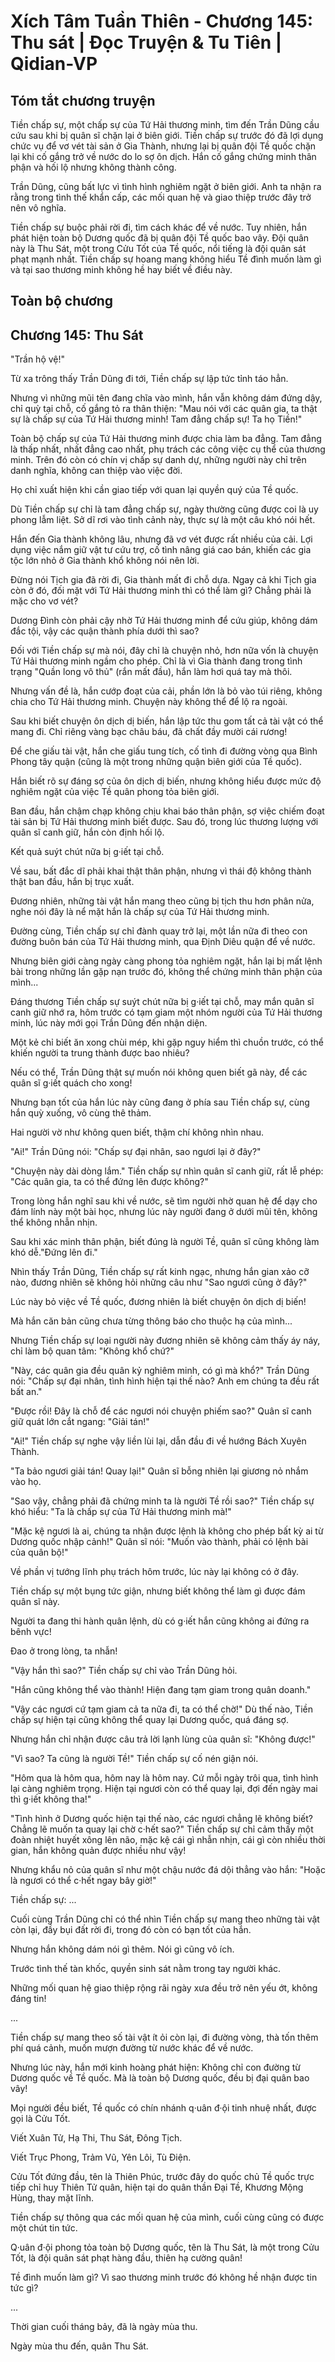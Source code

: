 # Xích Tâm Tuần Thiên - Chương 145: Thu sát | Đọc Truyện & Tu Tiên | Qidian-VP



## Tóm tắt chương truyện

Tiền chấp sự, một chấp sự của Tứ Hải thương minh, tìm đến Trần Dũng cầu cứu sau khi bị quân sĩ chặn lại ở biên giới. Tiền chấp sự trước đó đã lợi dụng chức vụ để vơ vét tài sản ở Gia Thành, nhưng lại bị quân đội Tề quốc chặn lại khi cố gắng trở về nước do lo sợ ôn dịch. Hắn cố gắng chứng minh thân phận và hối lộ nhưng không thành công.

Trần Dũng, cũng bất lực vì tình hình nghiêm ngặt ở biên giới. Anh ta nhận ra rằng trong tình thế khẩn cấp, các mối quan hệ và giao thiệp trước đây trở nên vô nghĩa.

Tiền chấp sự buộc phải rời đi, tìm cách khác để về nước. Tuy nhiên, hắn phát hiện toàn bộ Dương quốc đã bị quân đội Tề quốc bao vây. Đội quân này là Thu Sát, một trong Cửu Tốt của Tề quốc, nổi tiếng là đội quân sát phạt mạnh nhất. Tiền chấp sự hoang mang không hiểu Tề đình muốn làm gì và tại sao thương minh không hề hay biết về điều này.


## Toàn bộ chương

## Chương 145: Thu Sát

"Trần hộ vệ!"

Từ xa trông thấy Trần Dũng đi tới, Tiền chấp sự lập tức tỉnh táo hẳn.

Nhưng vì những mũi tên đang chĩa vào mình, hắn vẫn không dám đứng dậy, chỉ quỳ tại chỗ, cố gắng tỏ ra thân thiện: "Mau nói với các quân gia, ta thật sự là chấp sự của Tứ Hải thương minh! Tam đẳng chấp sự! Ta họ Tiền!"

Toàn bộ chấp sự của Tứ Hải thương minh được chia làm ba đẳng. Tam đẳng là thấp nhất, nhất đẳng cao nhất, phụ trách các công việc cụ thể của thương minh. Trên đó còn có chín vị chấp sự danh dự, những người này chỉ trên danh nghĩa, không can thiệp vào việc đời.

Họ chỉ xuất hiện khi cần giao tiếp với quan lại quyền quý của Tề quốc.

Dù Tiền chấp sự chỉ là tam đẳng chấp sự, ngày thường cũng được coi là uy phong lẫm liệt. Sở dĩ rơi vào tình cảnh này, thực sự là một câu khó nói hết.

Hắn đến Gia thành không lâu, nhưng đã vơ vét được rất nhiều của cải. Lợi dụng việc nắm giữ vật tư cứu trợ, cố tình nâng giá cao bán, khiến các gia tộc lớn nhỏ ở Gia thành khổ không nói nên lời.

Đừng nói Tịch gia đã rời đi, Gia thành mất đi chỗ dựa. Ngay cả khi Tịch gia còn ở đó, đối mặt với Tứ Hải thương minh thì có thể làm gì? Chẳng phải là mặc cho vơ vét?

Dương Đình còn phải cậy nhờ Tứ Hải thương minh để cứu giúp, không dám đắc tội, vậy các quận thành phía dưới thì sao?

Đối với Tiền chấp sự mà nói, đây chỉ là chuyện nhỏ, hơn nữa vốn là chuyện Tứ Hải thương minh ngầm cho phép. Chỉ là vì Gia thành đang trong tình trạng "Quần long vô thủ" (rắn mất đầu), hắn làm hơi quá tay mà thôi.

Nhưng vấn đề là, hắn cướp đoạt của cải, phần lớn là bỏ vào túi riêng, không chia cho Tứ Hải thương minh. Chuyện này không thể để lộ ra ngoài.

Sau khi biết chuyện ôn dịch dị biến, hắn lập tức thu gom tất cả tài vật có thể mang đi. Chỉ riêng vàng bạc châu báu, đã chất đầy mười cái rương!

Để che giấu tài vật, hắn che giấu tung tích, cố tình đi đường vòng qua Bình Phong tây quận (cũng là một trong những quận biên giới của Tề quốc).

Hắn biết rõ sự đáng sợ của ôn dịch dị biến, nhưng không hiểu được mức độ nghiêm ngặt của việc Tề quân phong tỏa biên giới.

Ban đầu, hắn chậm chạp không chịu khai báo thân phận, sợ việc chiếm đoạt tài sản bị Tứ Hải thương minh biết được. Sau đó, trong lúc thương lượng với quân sĩ canh giữ, hắn còn định hối lộ.

Kết quả suýt chút nữa bị g·iết tại chỗ.

Về sau, bất đắc dĩ phải khai thật thân phận, nhưng vì thái độ không thành thật ban đầu, hắn bị trục xuất.

Đương nhiên, những tài vật hắn mang theo cũng bị tịch thu hơn phân nửa, nghe nói đây là nể mặt hắn là chấp sự của Tứ Hải thương minh.

Đường cùng, Tiền chấp sự chỉ đành quay trở lại, một lần nữa đi theo con đường buôn bán của Tứ Hải thương minh, qua Định Diêu quận để về nước.

Nhưng biên giới càng ngày càng phong tỏa nghiêm ngặt, hắn lại bị mất lệnh bài trong những lần gặp nạn trước đó, không thể chứng minh thân phận của mình...

Đáng thương Tiền chấp sự suýt chút nữa bị g·iết tại chỗ, may mắn quân sĩ canh giữ nhớ ra, hôm trước có tạm giam một nhóm người của Tứ Hải thương minh, lúc này mới gọi Trần Dũng đến nhận diện.

Một kẻ chỉ biết ăn xong chùi mép, khi gặp nguy hiểm thì chuồn trước, có thể khiến người ta trung thành được bao nhiêu?

Nếu có thể, Trần Dũng thật sự muốn nói không quen biết gã này, để các quân sĩ g·iết quách cho xong!

Nhưng bạn tốt của hắn lúc này cũng đang ở phía sau Tiền chấp sự, cùng hắn quỳ xuống, vô cùng thê thảm.

Hai người vờ như không quen biết, thậm chí không nhìn nhau.

"Ai!" Trần Dũng nói: "Chấp sự đại nhân, sao ngươi lại ở đây?"

"Chuyện này dài dòng lắm." Tiền chấp sự nhìn quân sĩ canh giữ, rất lễ phép: "Các quân gia, ta có thể đứng lên được không?"

Trong lòng hắn nghĩ sau khi về nước, sẽ tìm người nhờ quan hệ để dạy cho đám lính này một bài học, nhưng lúc này người đang ở dưới mũi tên, không thể không nhẫn nhịn.

Sau khi xác minh thân phận, biết đúng là người Tề, quân sĩ cũng không làm khó dễ."Đứng lên đi."

Nhìn thấy Trần Dũng, Tiền chấp sự rất kinh ngạc, nhưng hắn gian xảo cỡ nào, đương nhiên sẽ không hỏi những câu như "Sao ngươi cũng ở đây?"

Lúc này bỏ việc về Tề quốc, đương nhiên là biết chuyện ôn dịch dị biến!

Mà hắn căn bản cũng chưa từng thông báo cho thuộc hạ của mình...

Nhưng Tiền chấp sự loại người này đương nhiên sẽ không cảm thấy áy náy, chỉ làm bộ quan tâm: "Không khổ chứ?"

"Này, các quân gia đều quân kỷ nghiêm minh, có gì mà khổ?" Trần Dũng nói: "Chấp sự đại nhân, tình hình hiện tại thế nào? Anh em chúng ta đều rất bất an."

"Được rồi! Đây là chỗ để các ngươi nói chuyện phiếm sao?" Quân sĩ canh giữ quát lớn cắt ngang: "Giải tán!"

"Ai!" Tiền chấp sự nghe vậy liền lùi lại, dẫn đầu đi về hướng Bách Xuyên Thành.

"Ta bảo ngươi giải tán! Quay lại!" Quân sĩ bỗng nhiên lại giương nỏ nhắm vào họ.

"Sao vậy, chẳng phải đã chứng minh ta là người Tề rồi sao?" Tiền chấp sự khó hiểu: "Ta là chấp sự của Tứ Hải thương minh mà!"

"Mặc kệ ngươi là ai, chúng ta nhận được lệnh là không cho phép bất kỳ ai từ Dương quốc nhập cảnh!" Quân sĩ nói: "Muốn vào thành, phải có lệnh bài của quân bộ!"

Về phần vị tướng lĩnh phụ trách hôm trước, lúc này lại không có ở đây.

Tiền chấp sự một bụng tức giận, nhưng biết không thể làm gì được đám quân sĩ này.

Người ta đang thi hành quân lệnh, dù có g·iết hắn cũng không ai đứng ra bênh vực!

Đao ở trong lòng, ta nhẫn!

"Vậy hắn thì sao?" Tiền chấp sự chỉ vào Trần Dũng hỏi.

"Hắn cũng không thể vào thành! Hiện đang tạm giam trong quân doanh."

"Vậy các ngươi cứ tạm giam cả ta nữa đi, ta có thể chờ!" Dù thế nào, Tiền chấp sự hiện tại cũng không thể quay lại Dương quốc, quá đáng sợ.

Nhưng hắn chỉ nhận được câu trả lời lạnh lùng của quân sĩ: "Không được!"

"Vì sao? Ta cũng là người Tề!" Tiền chấp sự cố nén giận nói.

"Hôm qua là hôm qua, hôm nay là hôm nay. Cứ mỗi ngày trôi qua, tình hình lại càng nghiêm trọng. Hiện tại ngươi còn có thể quay lại, đợi đến ngày mai thì g·iết không tha!"

"Tình hình ở Dương quốc hiện tại thế nào, các ngươi chẳng lẽ không biết? Chẳng lẽ muốn ta quay lại chờ c·hết sao?" Tiền chấp sự chỉ cảm thấy một đoàn nhiệt huyết xông lên não, mặc kệ cái gì nhẫn nhịn, cái gì còn nhiều thời gian, hắn không quản được nhiều như vậy!

Nhưng khẩu nỏ của quân sĩ như một chậu nước đá dội thẳng vào hắn: "Hoặc là ngươi có thể c·hết ngay bây giờ!"

Tiền chấp sự: ...

Cuối cùng Trần Dũng chỉ có thể nhìn Tiền chấp sự mang theo những tài vật còn lại, đầy bụi đất rời đi, trong đó còn có bạn tốt của hắn.

Nhưng hắn không dám nói gì thêm. Nói gì cũng vô ích.

Trước tình thế tàn khốc, quyền sinh sát nằm trong tay người khác.

Những mối quan hệ giao thiệp rộng rãi ngày xưa đều trở nên yếu ớt, không đáng tin!

...

Tiền chấp sự mang theo số tài vật ít ỏi còn lại, đi đường vòng, thà tốn thêm phí quá cảnh, muốn mượn đường từ nước khác để về nước.

Nhưng lúc này, hắn mới kinh hoàng phát hiện: Không chỉ con đường từ Dương quốc về Tề quốc. Mà là toàn bộ Dương quốc, đều bị đại quân bao vây!

Mọi người đều biết, Tề quốc có chín nhánh q·uân đ·ội tinh nhuệ nhất, được gọi là Cửu Tốt.

Viết Xuân Tử, Hạ Thi, Thu Sát, Đông Tịch.

Viết Trục Phong, Trảm Vũ, Yên Lôi, Tù Điện.

Cửu Tốt đứng đầu, tên là Thiên Phúc, trước đây do quốc chủ Tề quốc trực tiếp chỉ huy Thiên Tử quân, hiện tại do quân thần Đại Tề, Khương Mộng Hùng, thay mặt lĩnh.

Tiền chấp sự thông qua các mối quan hệ của mình, cuối cùng cũng có được một chút tin tức.

Q·uân đ·ội phong tỏa toàn bộ Dương quốc, tên là Thu Sát, là một trong Cửu Tốt, là đội quân sát phạt hàng đầu, thiên hạ cường quân!

Tề đình muốn làm gì? Vì sao thương minh trước đó không hề nhận được tin tức gì?

...

Thời gian cuối tháng bảy, đã là ngày mùa thu.

Ngày mùa thu đến, quân Thu Sát.